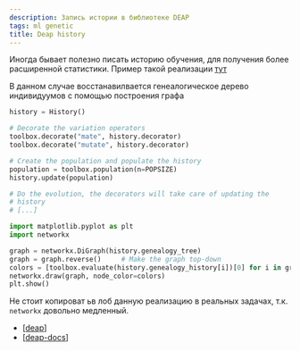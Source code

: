 ```yaml
---
description: Запись истории в библиотеке DEAP
tags: ml genetic
title: Deap history
---
```

Иногда бывает полезно писать историю обучения, для получения более расширенной статистики. Пример такой реализации [тут](https://deap.readthedocs.io/en/master/api/tools.html#history)

В данном случае восстанавилвается генеалогическое дерево индивидуумов с помощью построения графа

```python
history = History()

# Decorate the variation operators
toolbox.decorate("mate", history.decorator)
toolbox.decorate("mutate", history.decorator)

# Create the population and populate the history
population = toolbox.population(n=POPSIZE)
history.update(population)

# Do the evolution, the decorators will take care of updating the
# history
# [...]

import matplotlib.pyplot as plt
import networkx

graph = networkx.DiGraph(history.genealogy_tree)
graph = graph.reverse()     # Make the graph top-down
colors = [toolbox.evaluate(history.genealogy_history[i])[0] for i in graph]
networkx.draw(graph, node_color=colors)
plt.show()
```

Не стоит копироват ьв лоб данную реализацию в реальных задачах, т.к. `networkx` довольно медленный.

- [[deap]]
- [[deap-docs]]

[//begin]: # "Autogenerated link references for markdown compatibility"
[deap]: deap "Deap - генетические алгоритмы на python"
[deap-docs]: deap-docs "Deap документация"
[//end]: # "Autogenerated link references"